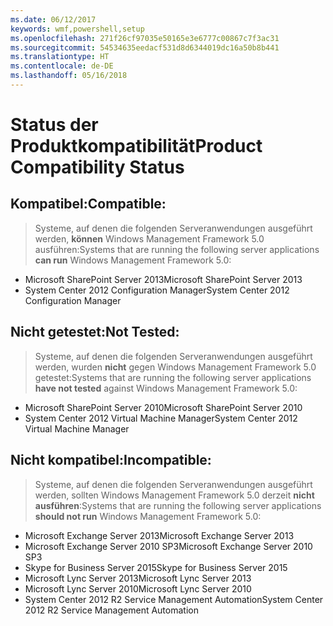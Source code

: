 ```yaml
---
ms.date: 06/12/2017
keywords: wmf,powershell,setup
ms.openlocfilehash: 271f26cf97035e50165e3e6777c00867c7f3ac31
ms.sourcegitcommit: 54534635eedacf531d8d6344019dc16a50b8b441
ms.translationtype: HT
ms.contentlocale: de-DE
ms.lasthandoff: 05/16/2018
---
```

# <a name="product-compatibility-status"></a><span data-ttu-id="43757-102">Status der Produktkompatibilität</span><span class="sxs-lookup"><span data-stu-id="43757-102">Product Compatibility Status</span></span>

## <a name="compatible"></a><span data-ttu-id="43757-103">Kompatibel:</span><span class="sxs-lookup"><span data-stu-id="43757-103">Compatible:</span></span>
> <span data-ttu-id="43757-104">Systeme, auf denen die folgenden Serveranwendungen ausgeführt werden, **können** Windows Management Framework 5.0 ausführen:</span><span class="sxs-lookup"><span data-stu-id="43757-104">Systems that are running the following server applications **can run** Windows Management Framework 5.0:</span></span>

- <span data-ttu-id="43757-105">Microsoft SharePoint Server 2013</span><span class="sxs-lookup"><span data-stu-id="43757-105">Microsoft SharePoint Server 2013</span></span>
- <span data-ttu-id="43757-106">System Center 2012 Configuration Manager</span><span class="sxs-lookup"><span data-stu-id="43757-106">System Center 2012 Configuration Manager</span></span>

## <a name="not-tested"></a><span data-ttu-id="43757-107">Nicht getestet:</span><span class="sxs-lookup"><span data-stu-id="43757-107">Not Tested:</span></span>
> <span data-ttu-id="43757-108">Systeme, auf denen die folgenden Serveranwendungen ausgeführt werden, wurden **nicht** gegen Windows Management Framework 5.0 getestet:</span><span class="sxs-lookup"><span data-stu-id="43757-108">Systems that are running the following server applications **have not tested** against Windows Management Framework 5.0:</span></span>

- <span data-ttu-id="43757-109">Microsoft SharePoint Server 2010</span><span class="sxs-lookup"><span data-stu-id="43757-109">Microsoft SharePoint Server 2010</span></span>
- <span data-ttu-id="43757-110">System Center 2012 Virtual Machine Manager</span><span class="sxs-lookup"><span data-stu-id="43757-110">System Center 2012 Virtual Machine Manager</span></span>

## <a name="incompatible"></a><span data-ttu-id="43757-111">Nicht kompatibel:</span><span class="sxs-lookup"><span data-stu-id="43757-111">Incompatible:</span></span>
> <span data-ttu-id="43757-112">Systeme, auf denen die folgenden Serveranwendungen ausgeführt werden, sollten Windows Management Framework 5.0 derzeit **nicht ausführen**:</span><span class="sxs-lookup"><span data-stu-id="43757-112">Systems that are running the following server applications **should not run** Windows Management Framework 5.0:</span></span>

- <span data-ttu-id="43757-113">Microsoft Exchange Server 2013</span><span class="sxs-lookup"><span data-stu-id="43757-113">Microsoft Exchange Server 2013</span></span>
- <span data-ttu-id="43757-114">Microsoft Exchange Server 2010 SP3</span><span class="sxs-lookup"><span data-stu-id="43757-114">Microsoft Exchange Server 2010 SP3</span></span>
- <span data-ttu-id="43757-115">Skype for Business Server 2015</span><span class="sxs-lookup"><span data-stu-id="43757-115">Skype for Business Server 2015</span></span>
- <span data-ttu-id="43757-116">Microsoft Lync Server 2013</span><span class="sxs-lookup"><span data-stu-id="43757-116">Microsoft Lync Server 2013</span></span>
- <span data-ttu-id="43757-117">Microsoft Lync Server 2010</span><span class="sxs-lookup"><span data-stu-id="43757-117">Microsoft Lync Server 2010</span></span>
- <span data-ttu-id="43757-118">System Center 2012 R2 Service Management Automation</span><span class="sxs-lookup"><span data-stu-id="43757-118">System Center 2012 R2 Service Management Automation</span></span>
